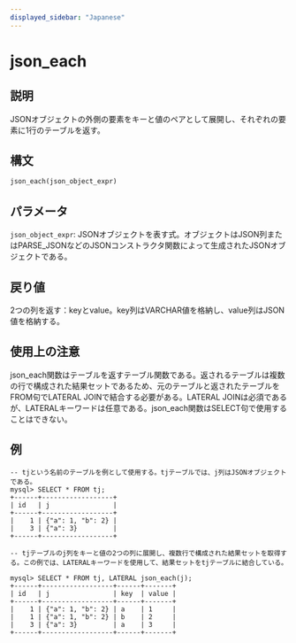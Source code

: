 ```yaml
---
displayed_sidebar: "Japanese"
---
```


# json_each

## 説明

JSONオブジェクトの外側の要素をキーと値のペアとして展開し、それぞれの要素に1行のテーブルを返す。

## 構文

```Haskell
json_each(json_object_expr)
```

## パラメータ

`json_object_expr`: JSONオブジェクトを表す式。オブジェクトはJSON列またはPARSE_JSONなどのJSONコンストラクタ関数によって生成されたJSONオブジェクトである。

## 戻り値

2つの列を返す：keyとvalue。key列はVARCHAR値を格納し、value列はJSON値を格納する。

## 使用上の注意

json_each関数はテーブルを返すテーブル関数である。返されるテーブルは複数の行で構成された結果セットであるため、元のテーブルと返されたテーブルをFROM句でLATERAL JOINで結合する必要がある。LATERAL JOINは必須であるが、LATERALキーワードは任意である。json_each関数はSELECT句で使用することはできない。

## 例

```plaintext
-- tjという名前のテーブルを例として使用する。tjテーブルでは、j列はJSONオブジェクトである。
mysql> SELECT * FROM tj;
+------+------------------+
| id   | j                |
+------+------------------+
|    1 | {"a": 1, "b": 2} |
|    3 | {"a": 3}         |
+------+------------------+

-- tjテーブルのj列をキーと値の2つの列に展開し、複数行で構成された結果セットを取得する。この例では、LATERALキーワードを使用して、結果セットをtjテーブルに結合している。

mysql> SELECT * FROM tj, LATERAL json_each(j);
+------+------------------+------+-------+
| id   | j                | key  | value |
+------+------------------+------+-------+
|    1 | {"a": 1, "b": 2} | a    | 1     |
|    1 | {"a": 1, "b": 2} | b    | 2     |
|    3 | {"a": 3}         | a    | 3     |
+------+------------------+------+-------+
```